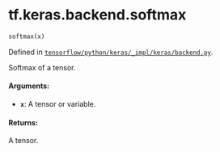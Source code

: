 <div itemscope itemtype="http://developers.google.com/ReferenceObject">
<meta itemprop="name" content="tf.keras.backend.softmax" />
</div>

# tf.keras.backend.softmax

``` python
softmax(x)
```



Defined in [`tensorflow/python/keras/_impl/keras/backend.py`](https://www.tensorflow.org/code/tensorflow/python/keras/_impl/keras/backend.py).

Softmax of a tensor.

#### Arguments:

* <b>`x`</b>: A tensor or variable.


#### Returns:

A tensor.